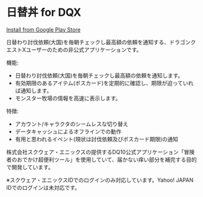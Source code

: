 日替丼 for DQX
================

[Install from Google Play Store](https://play.google.com/store/apps/details?id=yukihane.dq10don)

日替わり討伐依頼(大国)を毎朝チェックし最高額の依頼を通知する、ドラゴンクエストXユーザーのための非公式アプリケーションです。

機能:
* 日替わり討伐依頼(大国)を毎朝チェックし最高額の依頼を通知します。
* 有効期限のあるアイテム(ボスカード)を定期的に確認し、期限が迫っていれば通知します。
* モンスター牧場の情報を高速に表示します。

特徴:
* アカウント/キャラクタのシームレスな切り替え
* データキャッシュによるオフラインでの動作
* 有用と思われるイベント(現状は討伐依頼及びボスカード期限)の通知

株式会社スクウェア・エニックスの提供するDQ10公式アプリケーション「冒険者のおでかけ超便利ツール」を使用していて、届かない痒い部分を補完する目的で開発しています。


※スクウェア・エニックスIDでのログインのみ対応しています。Yahoo! JAPAN IDでのログインは未対応です。
